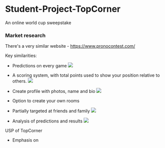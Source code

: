 # Student-Project-TopCorner
An online world cup sweepstake


### Market research
There's a very similar website - https://www.pronocontest.com/

Key similarities:
* Predictions on every game
![](https://i.imgur.com/E6dFbYy.png)

* A scoring system, with total points used to show your position relative to others.
![](https://i.imgur.com/b8ouoZN.png)
* Create profile with photos, name and bio
![](https://i.imgur.com/qqhiHsZ.png)
* Option to create your own rooms

* Partially targeted at friends and family
![](https://i.imgur.com/UPhYnVU.jpg)
* Analysis of predictions and results
![](https://i.imgur.com/dDPsJYb.png)

USP of TopCorner
* Emphasis on
